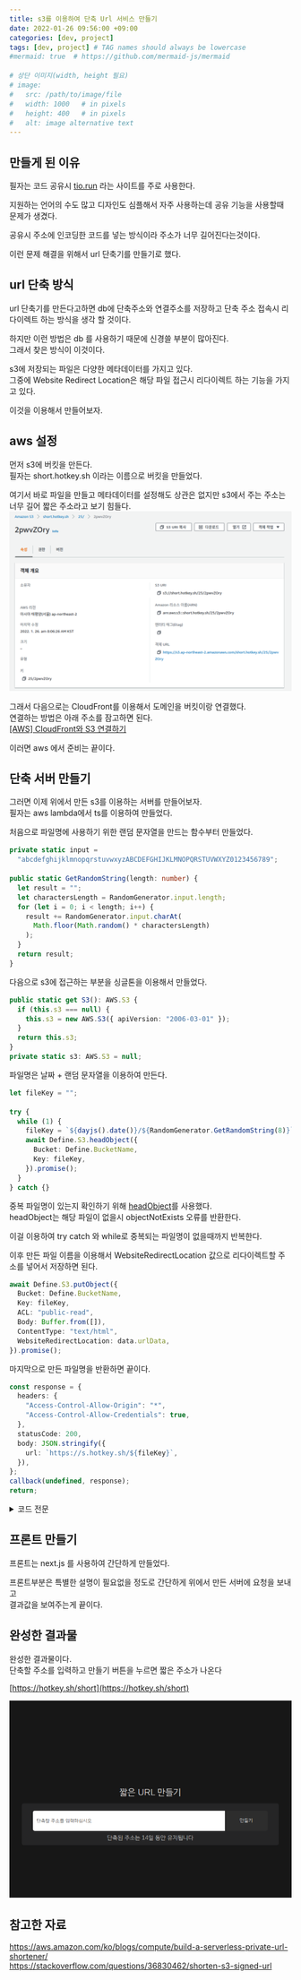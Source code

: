 ```yaml
---
title: s3를 이용하여 단축 Url 서비스 만들기
date: 2022-01-26 09:56:00 +09:00
categories: [dev, project]
tags: [dev, project] # TAG names should always be lowercase
#mermaid: true  # https://github.com/mermaid-js/mermaid

# 상단 이미지(width, height 필요)
# image:
#   src: /path/to/image/file
#   width: 1000   # in pixels
#   height: 400   # in pixels
#   alt: image alternative text
---
```


## 만들게 된 이유

필자는 코드 공유시 [tio.run](https://tio.run) 라는 사이트를 주로 사용한다.

지원하는 언어의 수도 많고 디자인도 심플해서 자주 사용하는데 공유 기능을 사용할때 문제가 생겼다.

공유시 주소에 인코딩한 코드를 넣는 방식이라 주소가 너무 길어진다는것이다.

이런 문제 해결을 위해서 url 단축기를 만들기로 했다.

## url 단축 방식

url 단축기를 만든다고하면 db에 단축주소와 연결주소를 저장하고 단축 주소 접속시 리다이렉트 하는 방식을 생각 할 것이다.

하지만 이런 방법은 db 를 사용하기 때문에 신경쓸 부분이 많아진다.  
그래서 찾은 방식이 이것이다.

s3에 저장되는 파일은 다양한 메타데이터를 가지고 있다.  
그중에 Website Redirect Location은 해당 파일 접근시 리다이렉트 하는 기능을 가지고 있다.

이것을 이용해서 만들어보자.

## aws 설정

먼저 s3에 버킷을 만든다.  
필자는 short.hotkey.sh 이라는 이름으로 버킷을 만들었다.

여기서 바로 파일을 만들고 메타데이터를 설정해도 상관은 없지만 s3에서 주는 주소는 너무 길어 짧은 주소라고 보기 힘들다.
![s3-file](/assets/img/post/dev/project/url-shortener/s3-file.png)

그래서 다음으로는 CloudFront를 이용해서 도메인을 버킷이랑 연결했다.  
연결하는 방법은 아래 주소를 잠고하면 된다.  
[[AWS] CloudFront와 S3 연결하기](https://earth-95.tistory.com/128)

이러면 aws 에서 준비는 끝이다.

## 단축 서버 만들기

그러면 이제 위에서 만든 s3를 이용하는 서버를 만들어보자.  
필자는 aws lambda에서 ts를 이용하여 만들었다.

처음으로 파일명에 사용하기 위한 랜덤 문자열을 만드는 함수부터 만들었다.

```typescript
private static input =
  "abcdefghijklmnopqrstuvwxyzABCDEFGHIJKLMNOPQRSTUVWXYZ0123456789";

public static GetRandomString(length: number) {
  let result = "";
  let charactersLength = RandomGenerator.input.length;
  for (let i = 0; i < length; i++) {
    result += RandomGenerator.input.charAt(
      Math.floor(Math.random() * charactersLength)
    );
  }
  return result;
}
```

다음으로 s3에 접근하는 부분을 싱글톤을 이용해서 만들었다.

```typescript
public static get S3(): AWS.S3 {
  if (this.s3 === null) {
    this.s3 = new AWS.S3({ apiVersion: "2006-03-01" });
  }
  return this.s3;
}
private static s3: AWS.S3 = null;
```

파일명은 날짜 + 랜덤 문자열을 이용하여 만든다.

```typescript
let fileKey = "";

try {
  while (1) {
    fileKey = `${dayjs().date()}/${RandomGenerator.GetRandomString(8)}`;
    await Define.S3.headObject({
      Bucket: Define.BucketName,
      Key: fileKey,
    }).promise();
  }
} catch {}
```

중복 파일명이 있는지 확인하기 위해 [headObject](https://docs.aws.amazon.com/AWSJavaScriptSDK/latest/AWS/S3.html#headObject-property)를 사용했다.  
headObject는 해당 파일이 없을시 objectNotExists 오류를 반환한다.

이걸 이용하여 try catch 와 while로 중복되는 파일명이 없을때까지 반복한다.

이후 만든 파일 이름을 이용해서 WebsiteRedirectLocation 값으로 리다이렉트할 주소를 넣어서 저장하면 된다.

```typescript
await Define.S3.putObject({
  Bucket: Define.BucketName,
  Key: fileKey,
  ACL: "public-read",
  Body: Buffer.from([]),
  ContentType: "text/html",
  WebsiteRedirectLocation: data.urlData,
}).promise();
```

마지막으로 만든 파일명을 반환하면 끝이다.

```typescript
const response = {
  headers: {
    "Access-Control-Allow-Origin": "*",
    "Access-Control-Allow-Credentials": true,
  },
  statusCode: 200,
  body: JSON.stringify({
    url: `https://s.hotkey.sh/${fileKey}`,
  }),
};
callback(undefined, response);
return;
```

<details>
<summary>코드 전문</summary>
<div markdown="1">

```typescript
export default class RandomGenerator {
  private static input =
    "abcdefghijklmnopqrstuvwxyzABCDEFGHIJKLMNOPQRSTUVWXYZ0123456789";

  public static GetRandomString(length: number) {
    let result = "";

    let charactersLength = RandomGenerator.input.length;
    for (let i = 0; i < length; i++) {
      result += RandomGenerator.input.charAt(
        Math.floor(Math.random() * charactersLength)
      );
    }
    return result;
  }
}
```

{: file="Function/RandomGenerator.ts" }

```typescript
export default class Define {
  public static BucketName: string = "short.hotkey.sh";

  // ===============================S3================================
  public static get S3(): AWS.S3 {
    if (this.s3 === null) {
      this.s3 = new AWS.S3({ apiVersion: "2006-03-01" });
    }
    return this.s3;
  }
  private static s3: AWS.S3 = null;
  // =================================================================

  public static region = "ap-northeast-2";
}
```

{: file="Define.ts" }

```typescript
import { Handler, Context, Callback } from "aws-lambda";
import dayjs from "dayjs";
import Define from "./Define";
import RandomGenerator from "./Function/RandomGenerator";

export const handler: Handler = async (
  event: any,
  context: Context,
  callback: Callback
) => {
  const data = new HasuraInputData().LoadFromJsonString(event.body);
  console.log(event.body);

  let fileKey = "";

  try {
    while (1) {
      fileKey = `${dayjs().date()}/${RandomGenerator.GetRandomString(8)}`;
      await Define.S3.headObject({
        Bucket: Define.BucketName,
        Key: fileKey,
      }).promise();
    }
  } catch {}

  await Define.S3.putObject({
    Bucket: Define.BucketName,
    Key: fileKey,
    ACL: "public-read",
    Body: Buffer.from([]),
    ContentType: "text/html",
    WebsiteRedirectLocation: data.urlData,
  }).promise();

  const response = {
    headers: {
      "Access-Control-Allow-Origin": "*",
      "Access-Control-Allow-Credentials": true,
    },
    statusCode: 200,
    body: JSON.stringify({
      url: `https://s.hotkey.sh/${fileKey}`,
    }),
  };
  callback(undefined, response);
  return;
};

class HasuraInputData {
  public urlData: string;

  public LoadFromJsonString(jsonString: string): HasuraInputData {
    return this.LoadFromJson(JSON.parse(jsonString));
  }

  public LoadFromJson(jsonData: any): HasuraInputData {
    this.urlData = jsonData.input.url_data as string;
    return this;
  }
}
```

{: file="Index.ts" }

</div>
</details>

## 프론트 만들기

프론트는 next.js 를 사용하여 간단하게 만들었다.

프론트부분은 특별한 설명이 필요없을 정도로 간단하게 위에서 만든 서버에 요청을 보내고  
결과값을 보여주는게 끝이다.

## 완성한 결과물

완성한 결과물이다.  
단축할 주소를 입력하고 만들기 버튼을 누르면 짧은 주소가 나온다

[https://hotkey.sh/short](https://hotkey.sh/short)

![web](/assets/img/post/dev/project/url-shortener/web.png)

## 참고한 자료

https://aws.amazon.com/ko/blogs/compute/build-a-serverless-private-url-shortener/  
https://stackoverflow.com/questions/36830462/shorten-s3-signed-url

